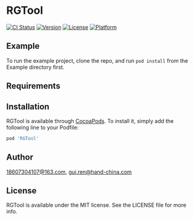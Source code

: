 # RGTool

[![CI Status](https://img.shields.io/travis/18607304107@163.com/RGTool.svg?style=flat)](https://travis-ci.org/18607304107@163.com/RGTool)
[![Version](https://img.shields.io/cocoapods/v/RGTool.svg?style=flat)](https://cocoapods.org/pods/RGTool)
[![License](https://img.shields.io/cocoapods/l/RGTool.svg?style=flat)](https://cocoapods.org/pods/RGTool)
[![Platform](https://img.shields.io/cocoapods/p/RGTool.svg?style=flat)](https://cocoapods.org/pods/RGTool)

## Example

To run the example project, clone the repo, and run `pod install` from the Example directory first.

## Requirements

## Installation

RGTool is available through [CocoaPods](https://cocoapods.org). To install
it, simply add the following line to your Podfile:

```ruby
pod 'RGTool'
```

## Author

18607304107@163.com, gui.ren@hand-china.com

## License

RGTool is available under the MIT license. See the LICENSE file for more info.
